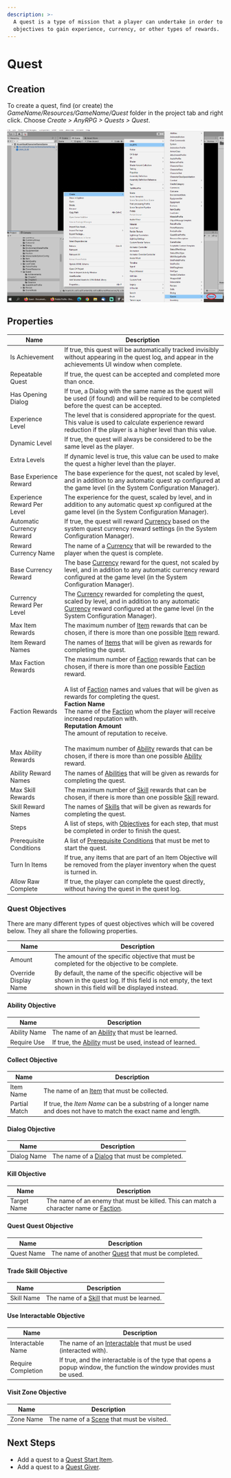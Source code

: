 ```yaml
---
description: >-
  A quest is a type of mission that a player can undertake in order to complete
  objectives to gain experience, currency, or other types of rewards.
---
```


# Quest

## Creation

To create a quest, find (or create) the _GameName/Resources/GameName/Quest_ folder in the project tab and right click.  Choose _Create > AnyRPG > Quests > Quest_.

![](<../.gitbook/assets/image (2) (2).png>)

## Properties

| Name                        | Description                                                                                                                                                                                                                                                                                                                                                            |
| --------------------------- | ---------------------------------------------------------------------------------------------------------------------------------------------------------------------------------------------------------------------------------------------------------------------------------------------------------------------------------------------------------------------- |
| Is Achievement              | If true, this quest will be automatically tracked invisibly without appearing in the quest log, and appear in the achievements UI window when complete.                                                                                                                                                                                                                |
| Repeatable Quest            | If true, the quest can be accepted and completed more than once.                                                                                                                                                                                                                                                                                                       |
| Has Opening Dialog          | If true, a Dialog with the same name as the quest will be used (if found) and will be required to be completed before the quest can be accepted.                                                                                                                                                                                                                       |
| Experience Level            | The level that is considered appropriate for the quest. This value is used to calculate experience reward reduction if the player is a higher level than this value.                                                                                                                                                                                                   |
| Dynamic Level               | If true, the quest will always be considered to be the same level as the player.                                                                                                                                                                                                                                                                                       |
| Extra Levels                | If dynamic level is true, this value can be used to make the quest a higher level than the player.                                                                                                                                                                                                                                                                     |
| Base Experience Reward      | The base experience for the quest, not scaled by level, and in addition to any automatic quest xp configured at the game level (in the System Configuration Manager).                                                                                                                                                                                                  |
| Experience Reward Per Level | The experience for the quest, scaled by level, and in addition to any automatic quest xp configured at the game level (in the System Configuration Manager).                                                                                                                                                                                                           |
| Automatic Currency Reward   | If true, the quest will reward [Currency](currency.md) based on the system quest currency reward settings (in the System Configuration Manager).                                                                                                                                                                                                                       |
| Reward Currency Name        | The name of a [Currency](currency.md) that will be rewarded to the player when the quest is complete.                                                                                                                                                                                                                                                                  |
| Base Currency Reward        | The base [Currency](currency.md) reward for the quest, not scaled by level, and in addition to any automatic currency reward configured at the game level (in the System Configuration Manager).                                                                                                                                                                       |
| Currency Reward Per Level   | The [Currency](currency.md) rewarded for completing the quest, scaled by level, and in addition to any automatic [Currency](currency.md) reward configured at the game level (in the System Configuration Manager).                                                                                                                                                    |
| Max Item Rewards            | The maximum number of [Item](items/) rewards that can be chosen, if there is more than one possible [Item](items/) reward.                                                                                                                                                                                                                                             |
| Item Reward Names           | The names of [Items](items/) that will be given as rewards for completing the quest.                                                                                                                                                                                                                                                                                   |
| Max Faction Rewards         | The maximum number of [Faction](faction.md) rewards that can be chosen, if there is more than one possible [Faction](faction.md) reward.                                                                                                                                                                                                                               |
| Faction Rewards             | <p>A list of <a href="faction.md">Faction</a> names and values that will be given as rewards for completing the quest.<br><strong>Faction Name</strong><br>The name of the <a href="faction.md">Faction</a> whom the player will receive increased reputation with.<br><strong>Reputation Amount</strong><br><strong></strong>The amount of reputation to receive.</p> |
| Max Ability Rewards         | The maximum number of [Ability](abilities/) rewards that can be chosen, if there is more than one possible [Ability](abilities/) reward.                                                                                                                                                                                                                               |
| Ability Reward Names        | The names of [Abilities](abilities/) that will be given as rewards for completing the quest.                                                                                                                                                                                                                                                                           |
| Max Skill Rewards           | The maximum number of [Skill](skill.md) rewards that can be chosen, if there is more than one possible [Skill](skill.md) reward.                                                                                                                                                                                                                                       |
| Skill Reward Names          | The names of [Skills](skill.md) that will be given as rewards for completing the quest.                                                                                                                                                                                                                                                                                |
| Steps                       | A list of steps, with [Objectives](quest.md#undefined) for each step, that must be completed in order to finish the quest.                                                                                                                                                                                                                                             |
| Prerequisite Conditions     | A list of [Prerequisite Conditions](../shared-properties/prerequisite-conditions.md) that must be met to start the quest.                                                                                                                                                                                                                                              |
| Turn In Items               | If true, any items that are part of an Item Objective will be removed from the player inventory when the quest is turned in.                                                                                                                                                                                                                                           |
| Allow Raw Complete          | If true, the player can complete the quest directly, without having the quest in the quest log.                                                                                                                                                                                                                                                                        |

### Quest Objectives

There are many different types of quest objectives which will be covered below.  They all share the following properties.

| Name                  | Description                                                                                                                                                         |
| --------------------- | ------------------------------------------------------------------------------------------------------------------------------------------------------------------- |
| Amount                | The amount of the specific objective that must be completed for the objective to be complete.                                                                       |
| Override Display Name | By default, the name of the specific objective will be shown in the quest log.  If this field is not empty, the text shown in this field will be displayed instead. |

#### Ability Objective

| Name         | Description                                                          |
| ------------ | -------------------------------------------------------------------- |
| Ability Name | The name of an [Ability](abilities/) that must be learned.           |
| Require Use  | If true, the [Ability](abilities/) must be used, instead of learned. |

#### Collect Objective

| Name          | Description                                                                                                        |
| ------------- | ------------------------------------------------------------------------------------------------------------------ |
| Item Name     | The name of an [Item](items/) that must be collected.                                                              |
| Partial Match | If true, the _Item Name_ can be a substring of a longer name and does not have to match the exact name and length. |

#### Dialog Objective

| Name        | Description                                               |
| ----------- | --------------------------------------------------------- |
| Dialog Name | The name of a [Dialog](dialog.md) that must be completed. |

#### Kill Objective

| Name        | Description                                                                                          |
| ----------- | ---------------------------------------------------------------------------------------------------- |
| Target Name | The name of an enemy that must be killed.  This can match a character name or [Faction](faction.md). |

#### Quest Quest Objective

| Name       | Description                                                   |
| ---------- | ------------------------------------------------------------- |
| Quest Name | The name of another [Quest](quest.md) that must be completed. |

#### Trade Skill Objective

| Name       | Description                                           |
| ---------- | ----------------------------------------------------- |
| Skill Name | The name of a [Skill](skill.md) that must be learned. |

#### Use Interactable Objective

| Name               | Description                                                                                                            |
| ------------------ | ---------------------------------------------------------------------------------------------------------------------- |
| Interactable Name  | The name of an [Interactable](interactable-option-configurations/) that must be used (interacted with).                |
| Require Completion | If true, and the interactable is of the type that opens a popup window, the function the window provides must be used. |

#### Visit Zone Objective

| Name      | Description                                                |
| --------- | ---------------------------------------------------------- |
| Zone Name | The name of a [Scene](scene-node.md) that must be visited. |

## Next Steps

* Add a quest to a [Quest Start Item](items/quest-start-item.md).
* Add a quest to a [Quest Giver](interactable-option-configurations/quest-giver-config.md).
